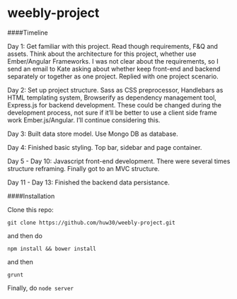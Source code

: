 weebly-project
==============

####Timeline

Day 1: Get familiar with this project. Read though requirements, F&Q and assets. Think about the architecture for this project, whether use Ember/Angular Frameworks. I was not clear about the requirements, so I send an email to Kate asking about whether keep front-end and backend separately or together as one project. Replied with one project scenario.


Day 2: Set up project structure. Sass as CSS preprocessor, Handlebars as HTML templating system, Browserify as dependency management tool, Express.js for backend development. These could be changed during the development process, not sure if it’ll be better to use a client side frame work Ember.js/Angular. I’ll continue considering this. 

Day 3: Built data store model. Use Mongo DB as database. 

Day 4: Finished basic styling. Top bar, sidebar and page container.

Day 5 - Day 10: Javascript front-end development. There were several times structure reframing. Finally got to an MVC structure.

Day 11 - Day 13: Finished the backend data persistance. 

####Installation

Clone this repo:

`git clone https://github.com/huw30/weebly-project.git`

and then do

`npm install && bower install`

and then

`grunt`

Finally, do `node server`



 

